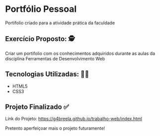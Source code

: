 <h1>Portfólio Pessoal</h1> 

<p>Portifolio criado para a atividade prática da faculdade</p>

<h2> Exercício Proposto: 🕵️ </h2>

<p>
    Criar um portifolio com os conhecimentos adquiridos durante as aulas da disciplina Ferramentas de Desenvolvimento Web
</p>

<h2> Tecnologias Utilizadas: 👩‍💻 </h2>
  <ul> 
    <li>HTML5</li>
    <li>CSS3</li>
  </ul>

  <h2> Projeto Finalizado ✅ </h2>
  
 <p>Link do Projeto: <a href="https://g4breela.github.io/trabalho-web/index.html">https://g4breela.github.io/trabalho-web/index.html</a></p>

<p>Pretento aperfeiçoar mais o projeto futuramente!</p>
